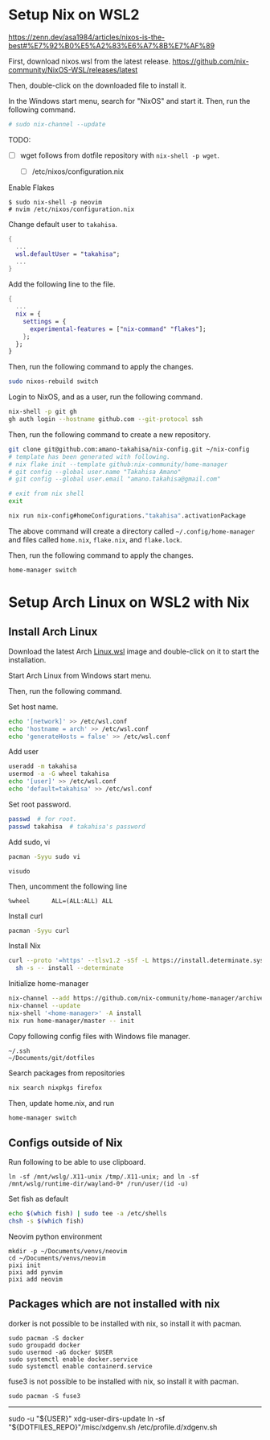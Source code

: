 # Setup Nix on WSL2

https://zenn.dev/asa1984/articles/nixos-is-the-best#%E7%92%B0%E5%A2%83%E6%A7%8B%E7%AF%89

First, download nixos.wsl from the latest release.
https://github.com/nix-community/NixOS-WSL/releases/latest

Then, double-click on the downloaded file to install it.

In the Windows start menu, search for "NixOS" and start it.
Then, run the following command.

```bash
# sudo nix-channel --update
```

TODO:
- [ ] wget follows from dotfile repository with `nix-shell -p wget`.
  - [ ] /etc/nixos/configuration.nix


Enable Flakes

```console
$ sudo nix-shell -p neovim
# nvim /etc/nixos/configuration.nix
```

Change default user to `takahisa`.

```nix
{
  ...
  wsl.defaultUser = "takahisa";
  ...
}
```

Add the following line to the file.

```nix
{
  ...
  nix = {
    settings = {
      experimental-features = ["nix-command" "flakes"];
    };
  };
}
```

Then, run the following command to apply the changes.

```bash
sudo nixos-rebuild switch
```

Login to NixOS, and as a user, run the following command.

```bash
nix-shell -p git gh
gh auth login --hostname github.com --git-protocol ssh
```


Then, run the following command to create a new repository.

```bash
git clone git@github.com:amano-takahisa/nix-config.git ~/nix-config
# template has been generated with following.
# nix flake init --template github:nix-community/home-manager
# git config --global user.name "Takahisa Amano"
# git config --global user.email "amano.takahisa@gmail.com"

# exit from nix shell
exit
```


```bash
nix run nix-config#homeConfigurations."takahisa".activationPackage
```

The above command will create a directory called `~/.config/home-manager` and
files called `home.nix`, `flake.nix`, and `flake.lock`.

Then, run the following command to apply the changes.

```bash
home-manager switch
```




# Setup Arch Linux on WSL2 with Nix

## Install Arch Linux

Download the latest Arch [Linux.wsl](https://gitlab.archlinux.org/archlinux/archlinux-wsl/-/releases/permalink/latest) image and double-click on it to start the installation. 

Start Arch Linux from Windows start menu.

Then, run the following command.

Set host name.

```bash
echo '[network]' >> /etc/wsl.conf
echo 'hostname = arch' >> /etc/wsl.conf
echo 'generateHosts = false' >> /etc/wsl.conf
```

Add user

```bash
useradd -m takahisa
usermod -a -G wheel takahisa
echo '[user]' >> /etc/wsl.conf
echo 'default=takahisa' >> /etc/wsl.conf
```

Set root password.

```bash
passwd  # for root.
passwd takahisa  # takahisa's password
```

Add sudo, vi

```bash
pacman -Syyu sudo vi
```

```sudo
visudo
```

Then, uncomment the following line

```
%wheel      ALL=(ALL:ALL) ALL
```

Install curl

```bash
pacman -Syyu curl
```

Install Nix

```bash
curl --proto '=https' --tlsv1.2 -sSf -L https://install.determinate.systems/nix | \
  sh -s -- install --determinate
```

Initialize home-manager

```bash
nix-channel --add https://github.com/nix-community/home-manager/archive/master.tar.gz home-manager
nix-channel --update
nix-shell '<home-manager>' -A install
nix run home-manager/master -- init
```


Copy following config files with Windows file manager.

```
~/.ssh
~/Documents/git/dotfiles
```

Search packages from repositories

```bash
nix search nixpkgs firefox
```

Then, update home.nix, and run

```bash
home-manager switch
```

## Configs outside of Nix

Run following to be able to use clipboard.

```fish
ln -sf /mnt/wslg/.X11-unix /tmp/.X11-unix; and ln -sf /mnt/wslg/runtime-dir/wayland-0* /run/user/(id -u)
```

Set fish as default

```bash
echo $(which fish) | sudo tee -a /etc/shells
chsh -s $(which fish)
```

Neovim python environment

```fish
mkdir -p ~/Documents/venvs/neovim
cd ~/Documents/venvs/neovim
pixi init
pixi add pynvim
pixi add neovim
```

## Packages which are not installed with nix

dorker is not possible to be installed with nix, so install it with pacman.

```fish
sudo pacman -S docker
sudo groupadd docker
sudo usermod -aG docker $USER
sudo systemctl enable docker.service
sudo systemctl enable containerd.service
```

fuse3 is not possible to be installed with nix, so install it with pacman.

```fish
sudo pacman -S fuse3
```


------------------------------------
sudo -u "${USER}" xdg-user-dirs-update
ln -sf "${DOTFILES_REPO}"/misc/xdgenv.sh /etc/profile.d/xdgenv.sh



